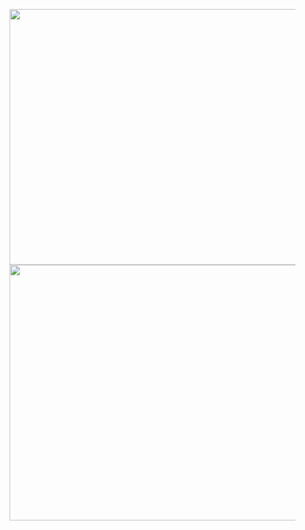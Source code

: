 
<p align="center">
   <img width="550" height="450" src="https://cdn.discordapp.com/attachments/359470187088576514/1100246497838256219/image.png">
   <img width="550" height="450" src="https://cdn.discordapp.com/attachments/359470187088576514/1100246622031581275/image.png">
</p>
